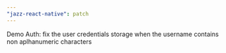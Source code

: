 ```yaml
---
"jazz-react-native": patch
---
```


Demo Auth: fix the user credentials storage when the username contains non aplhanumeric characters
